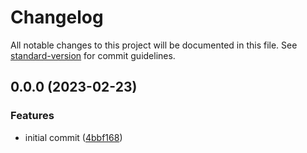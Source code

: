# Changelog

All notable changes to this project will be documented in this file. See [standard-version](https://github.com/conventional-changelog/standard-version) for commit guidelines.

## 0.0.0 (2023-02-23)


### Features

* initial commit ([4bbf168](https://github.com/catppuccin/template/commit/4bbf16850639e74b2ac2046edae12c83702bb1f9))
